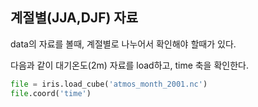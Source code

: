 ## 계절별(JJA,DJF) 자료
data의 자료를 볼때, 계절별로 나누어서 확인해야 할때가 있다.

다음과 같이 대기온도(2m) 자료를 load하고, time 축을 확인한다.
```python
file = iris.load_cube('atmos_month_2001.nc')
file.coord('time')
